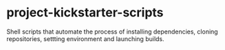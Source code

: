 # project-kickstarter-scripts
Shell scripts that automate the process of installing dependencies, cloning repositories, settting environment and launching builds.
